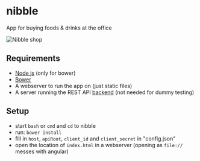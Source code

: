 # nibble

App for buying foods &amp; drinks at the office

![Nibble shop](http://i.imgur.com/1ItEFrd.png "Main shop view")

## Requirements
- [Node js](https://nodejs.org/en/) (only for bower)
- [Bower](http://bower.io/#getting-started)
- A webserver to run the app on (just static files)
- A server running the REST API [backend](https://github.com/dotKom/onlineweb4/tree/develop/apps/shop) (not needed for dummy testing)

## Setup
- start `bash` or `cmd` and `cd` to nibble
- run: `bower install`
- fill in `host`, `apiRoot`, `client_id` and `client_secret` in "config.json"
- open the location of `index.html` in a webserver (opening as `file://` messes with angular)
